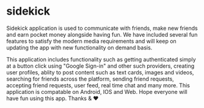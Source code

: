 # sidekick
Sidekick application is used to communicate with friends, make new friends and earn pocket money alongside having fun. We have included several fun features to satisfy the modern media requirements and will keep on updating the app with new functionality on demand basis.

This application includes functionality such as getting authenticated simply at a button click using "Google Sign-in" and other such providers, creating user profiles, ablity to post content such as text cards, images and videos, searching for friends across the platform, sending friend requests, accepting friend requests, user feed, real time chat and many more. This application is compatable on Android, IOS and Web. Hope everyone will have fun using this app. Thanks & ❤️
